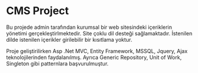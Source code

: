 # CMS Project
Bu projede admin tarafından kurumsal bir web sitesindeki içeriklerin yönetimi gerçekleştirlmektedir. Site çoklu dil desteği sağlamaktadır. İstenilen dilde istenilen içerikler girilebilir bir kısıtlama yoktur. 

Proje geliştirilirken Asp .Net MVC, Entity Framework, MSSQL, Jquery, Ajax teknolojilerinden faydalanılmış. Ayrıca Generic Repository, Unit of Work, Singleton gibi patternlara başvurulmuştur.
